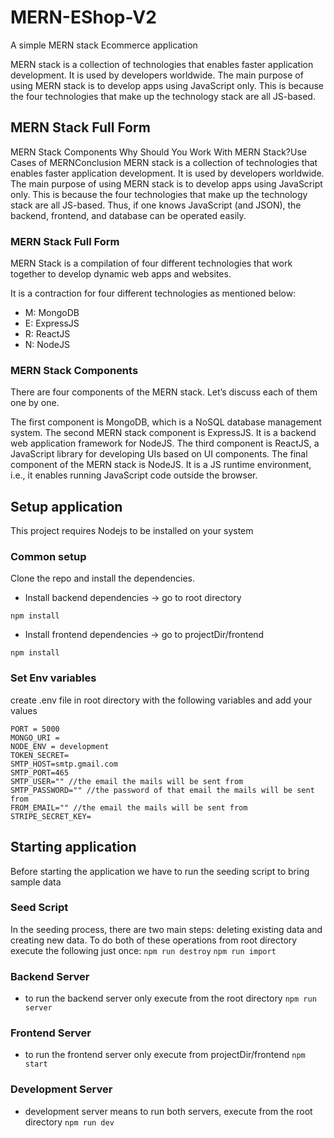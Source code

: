 # MERN-EShop-V2
A simple MERN stack  Ecommerce application

MERN stack is a collection of technologies that enables faster application development. It is used by developers worldwide. The main purpose of using MERN stack is to develop apps using JavaScript only. This is because the four technologies that make up the technology stack are all JS-based.


## MERN Stack Full Form
MERN Stack Components Why Should You Work With MERN Stack?Use Cases of MERNConclusion
MERN stack is a collection of technologies that enables faster application development. It is used by developers worldwide. The main purpose of using MERN stack is to develop apps using JavaScript only. This is because the four technologies that make up the technology stack are all JS-based. Thus, if one knows JavaScript (and JSON), the backend, frontend, and database can be operated easily. 


### MERN Stack Full Form
MERN Stack is a compilation of four different technologies that work together to develop dynamic web apps and websites. 

It is a contraction for four different technologies as mentioned below:

- M: MongoDB
- E: ExpressJS
- R: ReactJS
- N: NodeJS

### MERN Stack Components
There are four components of the MERN stack. Let’s discuss each of them one by one. 

The first component is MongoDB, which is a NoSQL database management system. 
The second MERN stack component is ExpressJS. It is a backend web application framework for NodeJS.
The third component is ReactJS, a JavaScript library for developing UIs based on UI components. 
The final component of the MERN stack is NodeJS. It is a JS runtime environment, i.e., it enables running JavaScript code outside the browser. 



## Setup application
This project requires Nodejs to be installed on your system

### Common setup
Clone the repo and install the dependencies.

- Install backend dependencies -> go to root directory

`npm install`

- Install frontend dependencies -> go to projectDir/frontend

`npm install`

### Set Env variables
create .env file in root directory with the following variables and add your values

```
PORT = 5000
MONGO_URI =
NODE_ENV = development
TOKEN_SECRET=
SMTP_HOST=smtp.gmail.com
SMTP_PORT=465
SMTP_USER="" //the email the mails will be sent from
SMTP_PASSWORD="" //the password of that email the mails will be sent from
FROM_EMAIL="" //the email the mails will be sent from
STRIPE_SECRET_KEY=
```

## Starting application
Before starting the application we have to run the seeding script to bring sample data
### Seed Script
In the seeding process, there are two main steps: deleting existing data and creating new data. To do both of these operations from root directory execute the following just once:
`npm run destroy`
`npm run import`
### Backend Server
- to run the backend server only execute from the root directory
 `npm run server`

### Frontend Server

- to run the frontend server only execute from projectDir/frontend
`npm start`
### Development Server

- development server means to run both servers, execute from the root directory
`npm run dev`
